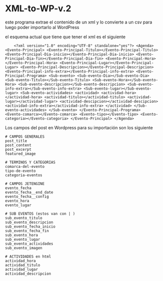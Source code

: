 # XML-to-WP-v.2

este programa extrae el contenido de un xml y lo convierte a un csv para luego poder importarlo al WordPress

el esquema actual que tiene que tener el xml es el siguiente

`    <?xml version="1.0" encoding="UTF-8" standalone="yes"?>
    <Agenda>
        <Evento-Principal>
            <Evento-Principal-Titulo></Evento-Principal-Titulo>
            <Evento-Principal-Dia-inicio></Evento-Principal-Dia-inicio>
            <Evento-Principal-Dia-fin></Evento-Principal-Dia-fin>
            <Evento-Principal-Hora></Evento-Principal-Hora>
            <Evento-Principal-Lugar></Evento-Principal-Lugar>
            <Evento-Principal-Descripcion></Evento-Principal-Descripcion>
            <Evento-Principal-info-extra></Evento-Principal-info-extra>
            <Evento-Principal-Programa>
                <Sub-evento>
                    <Sub-evento-Dia></Sub-evento-Dia>
                    <Sub-evento-Titulo></Sub-evento-Titulo>
                    <Sub-evento-Hora></Sub-evento-Hora>
                    <Sub-evento-descripcion></Sub-evento-descripcion>
                    <Sub-evento-info-extra></Sub-evento-info-extra>
                    <Sub-evento-lugar></Sub-evento-lugar>
                    <Sub-evento-actividades>
                        <actividad>
                            <actividad-hora></actividad-hora>
                            <actividad-titulo></actividad-titulo>
                            <actividad-lugar></actividad-lugar>
                            <actividad-descipcion></actividad-descipcion>
                            <actividad-info-extra></actividad-info-extra>
                        </actividad>
                    </Sub-evento-actividades>
                </Sub-evento>
            </Evento-Principal-Programa>
            <Evento-comarca></Evento-comarca>
            <Evento-tipo></Evento-tipo>
            <Evento-categoria></Evento-categoria>
        </Evento-Principal>
    </Agenda>`

Los campos del post en Wordpress para su importación son los siguiente

    # CAMPOS GENERALES
    post_title
    post_content
    post_excerpt
    featured_image

    # TERMINOS Y CATEGORIAS
    comarca-del-evento
    tipo-de-evento
    categoria-eventos

    # CAMPOS JETENGINE
    evento_fecha
    evento_fecha__end_date
    evento_fecha__config
    evento_hora
    evento_lugar

    # SUB EVENTOS (estos van con | )
    sub_evento_titulo
    sub_evento_descripcion
    sub_evento_fecha_inicio
    sub_evento_fecha_fin
    sub_evento_hora
    sub_evento_lugar
    sub_evento_actividades
    sub_evento_imagen

    # ACTIVIDADES en html
    actividad_hora
    actividad_titulo
    actividad_lugar
    actividad_descripcion
